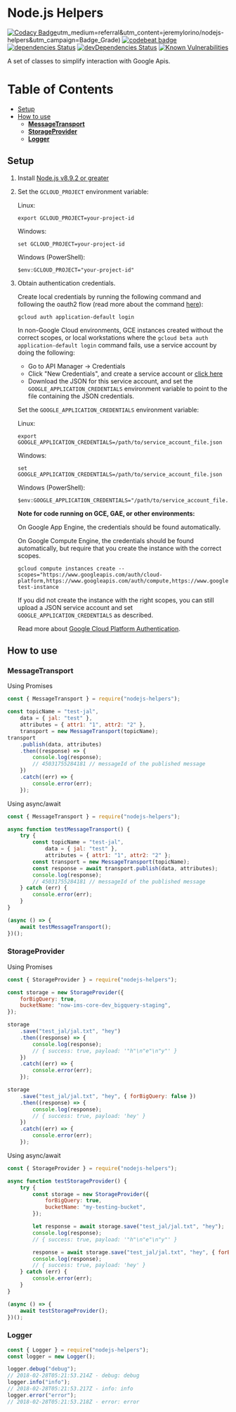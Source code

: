 # Node.js Helpers

[![Codacy Badge](https://app.codacy.com/project/badge/Grade/43ef3b28217d4707adcebd3712c36f27)](https://www.codacy.com/gh/jeremylorino/nodejs-helpers/dashboard?utm_source=github.com&utm_medium=referral&utm_content=jeremylorino/nodejs-helpers&utm_campaign=Badge_Grade)utm_medium=referral&amp;utm_content=jeremylorino/nodejs-helpers&amp;utm_campaign=Badge_Grade)
[![codebeat badge](https://codebeat.co/badges/bb63b024-21c7-47f2-b266-b57a8ff3e94f)](https://codebeat.co/projects/github-com-jeremylorino-nodejs-helpers-master)
[![dependencies Status](https://david-dm.org/jeremylorino/nodejs-helpers/status.svg)](https://david-dm.org/jeremylorino/nodejs-helpers)
[![devDependencies Status](https://david-dm.org/jeremylorino/nodejs-helpers/dev-status.svg)](https://david-dm.org/jeremylorino/nodejs-helpers?type=dev)
[![Known Vulnerabilities](https://snyk.io/test/github/jeremylorino/nodejs-helpers/badge.svg)](https://snyk.io/test/github/jeremylorino/nodejs-helpers)

A set of classes to simplify interaction with Google Apis.

# Table of Contents

-   [Setup](#setup)
-   [How to use](#how-to-use)
    -   [**MessageTransport**](#messagetransport)
    -   [**StorageProvider**](#storageprovider)
    -   [**Logger**](#logger)

## Setup

1.  Install [Node.js v8.9.2 or greater][node]
1.  Set the `GCLOUD_PROJECT` environment variable:

    Linux:

        export GCLOUD_PROJECT=your-project-id

    Windows:

        set GCLOUD_PROJECT=your-project-id

    Windows (PowerShell):

        $env:GCLOUD_PROJECT="your-project-id"

1.  Obtain authentication credentials.

    Create local credentials by running the following command and following the
    oauth2 flow (read more about the command [here][auth_command]):

        gcloud auth application-default login

    In non-Google Cloud environments, GCE instances created without the
    correct scopes, or local workstations where the
    `gcloud beta auth application-default login` command fails, use a service
    account by doing the following:

    - Go to API Manager -> Credentials
    - Click "New Credentials", and create a service account or [click here](https://console.cloud.google.com/project/_/apiui/credential/serviceaccount)
    - Download the JSON for this service account, and set the `GOOGLE_APPLICATION_CREDENTIALS`
      environment variable to point to the file containing the JSON credentials.

    Set the `GOOGLE_APPLICATION_CREDENTIALS` environment variable:

    Linux:

        export GOOGLE_APPLICATION_CREDENTIALS=/path/to/service_account_file.json

    Windows:

        set GOOGLE_APPLICATION_CREDENTIALS=/path/to/service_account_file.json

    Windows (PowerShell):

        $env:GOOGLE_APPLICATION_CREDENTIALS="/path/to/service_account_file.json"

    **Note for code running on GCE, GAE, or other environments:**

    On Google App Engine, the credentials should be found automatically.

    On Google Compute Engine, the credentials should be found automatically, but require that
    you create the instance with the correct scopes.

        gcloud compute instances create --scopes="https://www.googleapis.com/auth/cloud-platform,https://www.googleapis.com/auth/compute,https://www.googleapis.com/auth/compute.readonly" test-instance

    If you did not create the instance with the right scopes, you can still
    upload a JSON service account and set `GOOGLE_APPLICATION_CREDENTIALS`
    as described.

    Read more about [Google Cloud Platform Authentication][gcp_auth].

[node]: https://nodejs.org/
[auth_command]: https://cloud.google.com/sdk/gcloud/reference/beta/auth/application-default/login
[gcp_auth]: https://cloud.google.com/docs/authentication#projects_and_resources

## How to use

### MessageTransport

Using Promises

```javascript
const { MessageTransport } = require("nodejs-helpers");

const topicName = "test-jal",
    data = { jal: "test" },
    attributes = { attr1: "1", attr2: "2" },
    transport = new MessageTransport(topicName);
transport
    .publish(data, attributes)
    .then((response) => {
        console.log(response);
        // 45031755284181 // messageId of the published message
    })
    .catch((err) => {
        console.error(err);
    });
```

Using async/await

```javascript
const { MessageTransport } = require("nodejs-helpers");

async function testMessageTransport() {
    try {
        const topicName = "test-jal",
            data = { jal: "test" },
            attributes = { attr1: "1", attr2: "2" };
        const transport = new MessageTransport(topicName);
        const response = await transport.publish(data, attributes);
        console.log(response);
        // 45031755284181 // messageId of the published message
    } catch (err) {
        console.error(err);
    }
}

(async () => {
    await testMessageTransport();
})();
```

### StorageProvider

Using Promises

```javascript
const { StorageProvider } = require("nodejs-helpers");

const storage = new StorageProvider({
    forBigQuery: true,
    bucketName: "now-ims-core-dev_bigquery-staging",
});

storage
    .save("test_jal/jal.txt", "hey")
    .then((response) => {
        console.log(response);
        // { success: true, payload: '"h"\n"e"\n"y"' }
    })
    .catch((err) => {
        console.error(err);
    });

storage
    .save("test_jal/jal.txt", "hey", { forBigQuery: false })
    .then((response) => {
        console.log(response);
        // { success: true, payload: 'hey' }
    })
    .catch((err) => {
        console.error(err);
    });
```

Using async/await

```javascript
const { StorageProvider } = require("nodejs-helpers");

async function testStorageProvider() {
    try {
        const storage = new StorageProvider({
            forBigQuery: true,
            bucketName: "my-testing-bucket",
        });

        let response = await storage.save("test_jal/jal.txt", "hey");
        console.log(response);
        // { success: true, payload: '"h"\n"e"\n"y"' }

        response = await storage.save("test_jal/jal.txt", "hey", { forBigQuery: false });
        console.log(response);
        // { success: true, payload: 'hey' }
    } catch (err) {
        console.error(err);
    }
}

(async () => {
    await testStorageProvider();
})();
```

### Logger

```javascript
const { Logger } = require("nodejs-helpers");
const logger = new Logger();

logger.debug("debug");
// 2018-02-28T05:21:53.214Z - debug: debug
logger.info("info");
// 2018-02-28T05:21:53.217Z - info: info
logger.error("error");
// 2018-02-28T05:21:53.218Z - error: error
```
